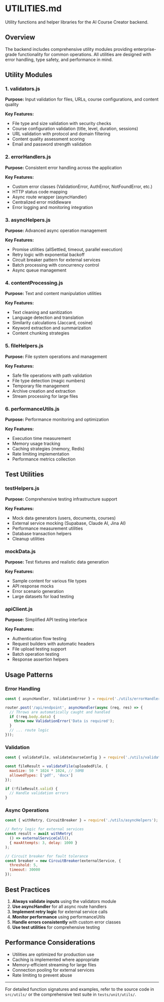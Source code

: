 # UTILITIES.md

Utility functions and helper libraries for the AI Course Creator backend.

## Overview

The backend includes comprehensive utility modules providing enterprise-grade functionality for common operations. All utilities are designed with error handling, type safety, and performance in mind.

## Utility Modules

### 1. validators.js
**Purpose:** Input validation for files, URLs, course configurations, and content quality

**Key Features:**
- File type and size validation with security checks
- Course configuration validation (title, level, duration, sessions)
- URL validation with protocol and domain filtering
- Content quality assessment scoring
- Email and password strength validation

### 2. errorHandlers.js
**Purpose:** Consistent error handling across the application

**Key Features:**
- Custom error classes (ValidationError, AuthError, NotFoundError, etc.)
- HTTP status code mapping
- Async route wrapper (asyncHandler)
- Centralized error middleware
- Error logging and monitoring integration

### 3. asyncHelpers.js
**Purpose:** Advanced async operation management

**Key Features:**
- Promise utilities (allSettled, timeout, parallel execution)
- Retry logic with exponential backoff
- Circuit breaker pattern for external services
- Batch processing with concurrency control
- Async queue management

### 4. contentProcessing.js
**Purpose:** Text and content manipulation utilities

**Key Features:**
- Text cleaning and sanitization
- Language detection and translation
- Similarity calculations (Jaccard, cosine)
- Keyword extraction and summarization
- Content chunking strategies

### 5. fileHelpers.js
**Purpose:** File system operations and management

**Key Features:**
- Safe file operations with path validation
- File type detection (magic numbers)
- Temporary file management
- Archive creation and extraction
- Stream processing for large files

### 6. performanceUtils.js
**Purpose:** Performance monitoring and optimization

**Key Features:**
- Execution time measurement
- Memory usage tracking
- Caching strategies (memory, Redis)
- Rate limiting implementation
- Performance metrics collection

## Test Utilities

### testHelpers.js
**Purpose:** Comprehensive testing infrastructure support

**Key Features:**
- Mock data generators (users, documents, courses)
- External service mocking (Supabase, Claude AI, Jina AI)
- Performance measurement utilities
- Database transaction helpers
- Cleanup utilities

### mockData.js
**Purpose:** Test fixtures and realistic data generation

**Key Features:**
- Sample content for various file types
- API response mocks
- Error scenario generation
- Large datasets for load testing

### apiClient.js
**Purpose:** Simplified API testing interface

**Key Features:**
- Authentication flow testing
- Request builders with automatic headers
- File upload testing support
- Batch operation testing
- Response assertion helpers

## Usage Patterns

### Error Handling
```javascript
const { asyncHandler, ValidationError } = require('./utils/errorHandlers');

router.post('/api/endpoint', asyncHandler(async (req, res) => {
  // Throws are automatically caught and handled
  if (!req.body.data) {
    throw new ValidationError('Data is required');
  }
  // ... route logic
}));
```

### Validation
```javascript
const { validateFile, validateCourseConfig } = require('./utils/validators');

const fileResult = validateFile(uploadedFile, {
  maxSize: 50 * 1024 * 1024, // 50MB
  allowedTypes: ['pdf', 'docx']
});

if (!fileResult.valid) {
  // Handle validation errors
}
```

### Async Operations
```javascript
const { withRetry, CircuitBreaker } = require('./utils/asyncHelpers');

// Retry logic for external services
const result = await withRetry(
  () => externalServiceCall(),
  { maxAttempts: 3, delay: 1000 }
);

// Circuit breaker for fault tolerance
const breaker = new CircuitBreaker(externalService, {
  threshold: 5,
  timeout: 30000
});
```

## Best Practices

1. **Always validate inputs** using the validators module
2. **Use asyncHandler** for all async route handlers
3. **Implement retry logic** for external service calls
4. **Monitor performance** using performanceUtils
5. **Handle errors consistently** with custom error classes
6. **Use test utilities** for comprehensive testing

## Performance Considerations

- Utilities are optimized for production use
- Caching is implemented where appropriate
- Memory-efficient streaming for large files
- Connection pooling for external services
- Rate limiting to prevent abuse

---

For detailed function signatures and examples, refer to the source code in `src/utils/` or the comprehensive test suite in `tests/unit/utils/`.